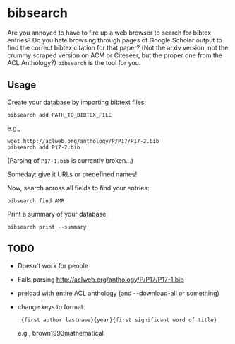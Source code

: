 # bibsearch

Are you annoyed to have to fire up a web browser to search for bibtex entries?
Do you hate browsing through pages of Google Scholar output to find the correct bibtex citation for that paper?
(Not the arxiv version, not the crummy scraped version on ACM or Citeseer, but the proper one from the ACL Anthology?)
`bibsearch` is the tool for you.

## Usage

Create your database by importing bibtext files:

    bibsearch add PATH_TO_BIBTEX_FILE

e.g.,

    wget http://aclweb.org/anthology/P/P17/P17-2.bib
    bibsearch add P17-2.bib

(Parsing of `P17-1.bib` is currently broken...)

Someday: give it URLs or predefined names!

Now, search across all fields to find your entries:

    bibsearch find AMR

Print a summary of your database:

    bibsearch print --summary

## TODO

- Doesn't work for people
- Fails parsing http://aclweb.org/anthology/P/P17/P17-1.bib
- preload with entire ACL anthology (and --download-all or something)
- change keys to format

       {first author lastname}{year}{first significant word of title}

  e.g., brown1993mathematical
